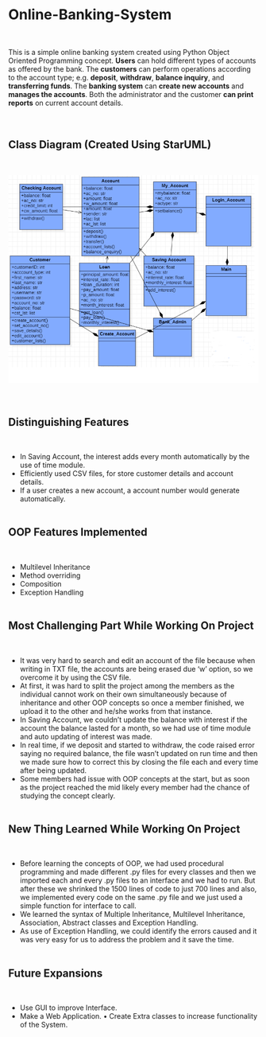 # Online-Banking-System
<br />

This is a simple online banking system created using Python Object Oriented Programming concept. **Users** can hold different types of accounts as offered by the bank. The **customers** can perform operations according to the account type; e.g. **deposit**, **withdraw**, **balance inquiry**, and **transferring funds**. The **banking system** can **create new accounts** and **manages the accounts**. Both the administrator and the customer **can print reports** on current account details. 
<br /><br /><br />

## Class Diagram (Created Using StarUML)
<br />

![img](Pictures/classdiagram.PNG)
<br /><br /><br />

## Distinguishing Features
<br />

* In Saving Account, the interest adds every month automatically by the use of time module. 
* Efficiently used  CSV files, for store customer details and account details. 
* If a user creates a new account, a account number would generate automatically.
<br /><br />

## OOP Features Implemented
<br />

* Multilevel Inheritance 
* Method overriding
* Composition 
* Exception Handling 
<br /><br />

## Most Challenging Part While Working On Project 
<br />

* It was very hard to search and edit an account of the file because when writing in TXT file, the accounts are being erased due ‘w’ option, so we overcome it by using the CSV file. 
* At first, it was hard to split the project among the members as the individual cannot work on their own simultaneously because of inheritance and other OOP concepts so once a member finished, we upload it to the other and he/she works from that instance. 
* In Saving Account, we couldn’t update the balance with interest if the account the balance lasted for a month, so we had use of time module and auto updating of interest was made. 
* In real time, if we deposit and started to withdraw, the code raised error saying no required balance, the file wasn’t updated on run time and then we made sure how to correct this by closing the file each and every time after being updated. 
* Some members had issue with OOP concepts at the start, but as soon as the project reached the mid likely every member had the chance of studying the concept clearly.
<br /><br />

## New Thing Learned While Working On Project 
<br />
 
* Before learning the concepts of OOP, we had used procedural programming and made different .py files for every classes and then we imported each and every .py files to an interface and we had to run. But after these we shrinked the 1500 lines of code to just 700 lines and also, we implemented every code on the same .py file and we just used a simple function for interface to call. 
* We learned the syntax of Multiple Inheritance, Multilevel Inheritance, Association, Abstract classes and Exception Handling. 
* As use of Exception Handling, we could identify the errors caused and it was very easy for us to address the problem and it save the time.
<br /><br />

## Future Expansions 
<br />

* Use GUI to improve Interface.
* Make a Web Application.
• Create Extra classes to increase functionality of the System.
<br /><br /><br />



